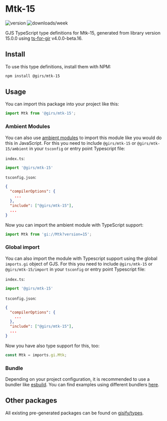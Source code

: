 
# Mtk-15

![version](https://img.shields.io/npm/v/@girs/mtk-15)
![downloads/week](https://img.shields.io/npm/dw/@girs/mtk-15)


GJS TypeScript type definitions for Mtk-15, generated from library version 15.0.0 using [ts-for-gir](https://github.com/gjsify/ts-for-gir) v4.0.0-beta.16.


## Install

To use this type definitions, install them with NPM:
```bash
npm install @girs/mtk-15
```

## Usage

You can import this package into your project like this:
```ts
import Mtk from '@girs/mtk-15';
```

### Ambient Modules

You can also use [ambient modules](https://github.com/gjsify/ts-for-gir/tree/main/packages/cli#ambient-modules) to import this module like you would do this in JavaScript.
For this you need to include `@girs/mtk-15` or `@girs/mtk-15/ambient` in your `tsconfig` or entry point Typescript file:

`index.ts`:
```ts
import '@girs/mtk-15'
```

`tsconfig.json`:
```json
{
  "compilerOptions": {
    ...
  },
  "include": ["@girs/mtk-15"],
  ...
}
```

Now you can import the ambient module with TypeScript support: 

```ts
import Mtk from 'gi://Mtk?version=15';
```

### Global import

You can also import the module with Typescript support using the global `imports.gi` object of GJS.
For this you need to include `@girs/mtk-15` or `@girs/mtk-15/import` in your `tsconfig` or entry point Typescript file:

`index.ts`:
```ts
import '@girs/mtk-15'
```

`tsconfig.json`:
```json
{
  "compilerOptions": {
    ...
  },
  "include": ["@girs/mtk-15"],
  ...
}
```

Now you have also type support for this, too:

```ts
const Mtk = imports.gi.Mtk;
```

### Bundle

Depending on your project configuration, it is recommended to use a bundler like [esbuild](https://esbuild.github.io/). You can find examples using different bundlers [here](https://github.com/gjsify/ts-for-gir/tree/main/examples).

## Other packages

All existing pre-generated packages can be found on [gjsify/types](https://github.com/gjsify/types).


